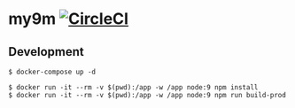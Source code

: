 # my9m [![CircleCI](https://circleci.com/gh/g737a6b/my9m.svg?style=svg)](https://circleci.com/gh/g737a6b/my9m)

## Development

```
$ docker-compose up -d
```

```
$ docker run -it --rm -v $(pwd):/app -w /app node:9 npm install
$ docker run -it --rm -v $(pwd):/app -w /app node:9 npm run build-prod
```
